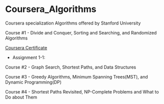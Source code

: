 # Coursera_Algorithms
Coursera specialization Algorithms offered by Stanford University

Course #1 - Divide and Conquer, Sorting and Searching, and Randomized Algorithms

[Coursera Certificate](https://www.coursera.org/account/accomplishments/verify/JNTG8MVP5J8B)

* Assignment 1-1:


Course #2 - Graph Search, Shortest Paths, and Data Structures

Course #3 - Greedy Algorithms, Minimum Spanning Trees(MST), and Dynamic Programming(DP)

Course #4 - Shortest Paths Revisited, NP-Complete Problems and What to Do about Them
